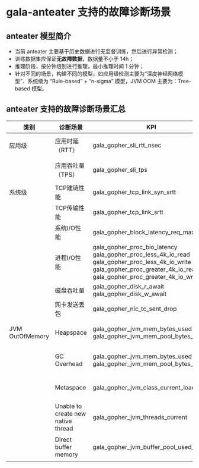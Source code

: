 # gala-anteater 支持的故障诊断场景

## anteater 模型简介

* 当前 anteater 主要基于历史数据进行无监督训练，然后进行异常检测；
* 训练数据集应保证**无故障数据**，数据量不小于 14h；
* 推理阶段，按分钟级别进行推理，最小推理时间 1 分钟；
* 针对不同的场景，构建不同的模型，如应用级检测主要为“深度神经网络模型”、系统级为 “Rule-based” + “n-sigma” 模型，JVM OOM 主要为：Tree-based 模型。

## anteater 支持的故障诊断场景汇总
| 类别              | 诊断场景                               | KPI                                                                                                                                                                                      | 故障注入方式                                                           |
|-----------------|------------------------------------|------------------------------------------------------------------------------------------------------------------------------------------------------------------------------------------|------------------------------------------------------------------|
| 应用级             | 应用时延（RTT）                          | gala_gopher_sli_rtt_nsec                                                                                                                                                                 | chaosblade: network loss/delay, disk fill/burn, cpu              |
|                 | 应用吞吐量（TPS）                         | gala_gopher_sli_tps                                                                                                                                                                      | chaosblade: network loss/delay, disk fill/burn, cpu              |
| 系统级             | TCP建链性能                            | gala_gopher_tcp_link_syn_srtt                                                                                                                                                            | chaosblade: network delay                                        |
|                 | TCP传输性能                            | gala_gopher_tcp_link_srtt                                                                                                                                                                | chaosblade: network loss                                         |
|                 | 系统I/O性能                            | gala_gopher_block_latency_req_max                                                                                                                                                        | chaosblade: disk burn                                            |
|                 | 进程I/O性能                            | gala_gopher_proc_bio_latency<br/>gala_gopher_proc_less_4k_io_read<br/>gala_gopher_proc_less_4k_io_write<br/>gala_gopher_proc_greater_4k_io_read<br/>gala_gopher_proc_greater_4k_io_write | chaosblade: disk burn                                            |
|                 | 磁盘吞吐量                              | gala_gopher_disk_r_await<br/>gala_gopher_disk_w_await                                                                                                                                    | chaosblade: disk full                                            |
|                 | 网卡发送丢包                             | gala_gopher_nic_tc_sent_drop                                                                                                                                                             | chaosblade: network loss                                         |
| JVM OutOfMemory | Heapspace                          | gala_gopher_jvm_mem_bytes_used<br/>gala_gopher_jvm_mem_pool_bytes_used                                                                                                                   | java code: JavaOOMHttpServer，参考：[link](jvm_oom_introduction.md)。 |
|                 | GC Overhead                        | gala_gopher_jvm_mem_bytes_used<br/>gala_gopher_jvm_mem_pool_bytes_used                                                                                                                   | java code: JavaOOMHttpServer，参考：[link](jvm_oom_introduction.md)。 |
|                 | Metaspace                          | gala_gopher_jvm_class_current_loaded                                                                                                                                                     | java code: JavaOOMHttpServer，参考：[link](jvm_oom_introduction.md)。 |
|                 | Unable to create new native thread | gala_gopher_jvm_threads_current                                                                                                                                                          | java code: JavaOOMHttpServer，参考：[link](jvm_oom_introduction.md)。 |
|                 | Direct buffer memory               | gala_gopher_jvm_buffer_pool_used_bytes                                                                                                                                                   | java code: JavaOOMHttpServer，参考：[link](jvm_oom_introduction.md)。 |
